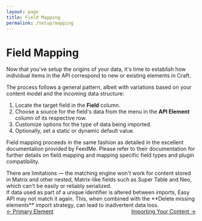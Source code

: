 ```yaml
---
layout: page
title: Field Mapping
permalink: /setup/mapping
---
```


# Field Mapping

Now that you've setup the origins of your data, it's time to establish how individual items in the API correspond to new or existing elements in Craft.

The process follows a general pattern, albeit with variations based on your content model and the incoming data structure:

1. Locate the target field in the **Field** column.
1. Choose a source for the field's data from the menu in the **API Element** column of its respective row.
1. Customize options for the type of data being imported.
1. Optionally, set a static or dynamic default value.

Field mapping proceeds in the same fashion as detailed in the excellent documentation provided by FeedMe. Please refer to their documentation for further details on field mapping and mapping specific field types and plugin compatibility.

<div class="alert alert-primary">
There are limitations — the matching engine won't work for content stored in Matrix and other nested, Matrix-like fields such as Super Table and Neo, which can't be easily or reliably serialized.
</div>

<div class="alert alert-danger">
If data used as part of a unique identifier is altered between imports, Easy API may not match it again. This, when combined with the **Delete missing elements** import strategy, can lead to inadvertent data loss.
</div>

<div style="display: flex; justify-content: space-between">
<a href="/setup/primary-element">← Primary Element</a><a href="/setup/importing">Importing Your Content →</a>
</div>